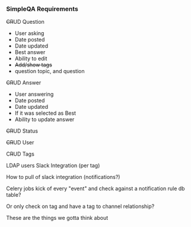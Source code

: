 ### SimpleQA Requirements

~~CR~~UD Question
- User asking
- Date posted
- Date updated
- Best answer
- Ability to edit
- ~~Add/show tags~~
- question topic, and question


~~CR~~UD Answer
- User answering
- Date posted
- Date updated
- If it was selected as Best
- Ability to update answer

~~CR~~UD Status

~~CR~~UD User

C~~R~~UD Tags


LDAP users
Slack Integration (per tag)

How to pull of slack integration (notifications?)

Celery jobs kick of every "event" and check against a notification rule db 
table?

Or only check on tag and have a tag to channel relationship?

These are the things we gotta think about
